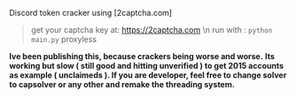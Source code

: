 Discord token cracker using [2captcha.com]

> get your captcha key at: https://2captcha.com \n
> run with : `python main.py`
> proxyless

**Ive been publishing this, because crackers being worse and worse.**
**Its working but slow ( still good and hitting unverified ) to get 2015 accounts as example ( unclaimeds ). If you are developer, feel free to change solver to capsolver or any other and remake the threading system.**
